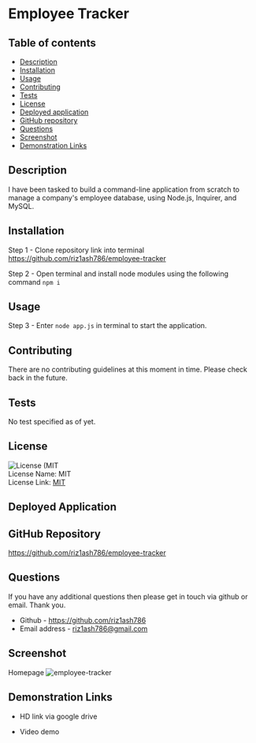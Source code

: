 # Employee Tracker

## Table of contents

- [Description](#description)
- [Installation](#installation)
- [Usage](#usage)
- [Contributing](#contributing)
- [Tests](#tests)
- [License](#license)
- [Deployed application](#deployed-application)
- [GitHub repository](#github-repository)
- [Questions](#questions)
- [Screenshot](#screenshot)
- [Demonstration Links](#demonstration-links)

## Description

I have been tasked to build a command-line application from scratch to manage a company's employee database, using Node.js, Inquirer, and MySQL.

## Installation

Step 1 -
Clone repository link into terminal
https://github.com/riz1ash786/employee-tracker

Step 2 -
Open terminal and install node modules using the following command `npm i`

## Usage

Step 3 -
Enter `node app.js` in terminal to start the application.

## Contributing

There are no contributing guidelines at this moment in time. Please check back in the future.

## Tests

No test specified as of yet.

## License

![License (MIT](https://img.shields.io/badge/License-MIT_1.0-brightgreen.svg) <br />
License Name: MIT <br />
License Link: [MIT](https://opensource.org/licenses/MIT)

## Deployed Application

<!-- https://powerful-atoll-97832.herokuapp.com/notes -->

## GitHub Repository

https://github.com/riz1ash786/employee-tracker

## Questions

If you have any additional questions then please get in touch via github or email. Thank you.

- Github - https://github.com/riz1ash786
- Email address - riz1ash786@gmail.com

## Screenshot

Homepage
![employee-tracker](./Assets/Images/homepage.png)

## Demonstration Links

- HD link via google drive

<!-- https://drive.google.com/file/d/1RfD-i8WtvatQx1ppiIlFX4Y1xz5i83nX/view?usp=sharing -->

- Video demo

<!-- https://user-images.githubusercontent.com/93995881/158031642-e61dab39-1c70-45b9-86e1-5102ea6332f5.mov -->
